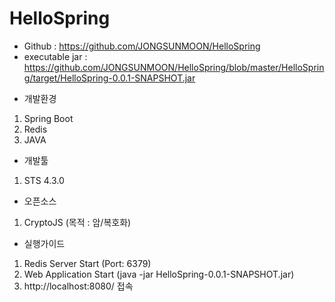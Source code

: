# HelloSpring

* Github : https://github.com/JONGSUNMOON/HelloSpring
* executable jar : https://github.com/JONGSUNMOON/HelloSpring/blob/master/HelloSpring/target/HelloSpring-0.0.1-SNAPSHOT.jar

- 개발환경
1. Spring Boot
2. Redis
3. JAVA

- 개발툴
1. STS 4.3.0

- 오픈소스
1. CryptoJS (목적 : 암/복호화)

- 실행가이드
1. Redis Server Start (Port: 6379)
2. Web Application Start (java -jar HelloSpring-0.0.1-SNAPSHOT.jar)
3. http://localhost:8080/ 접속
